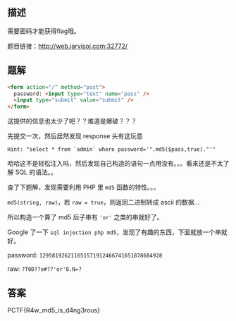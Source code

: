 ## 描述

需要密码才能获得flag哦。

题目链接：http://web.jarvisoj.com:32772/

## 题解

```html
<form action="/" method="post">
  password: <input type="text" name="pass" />
  <input type="submit" value="submit" />
</form>
```

这提供的信息也太少了吧？？难道是爆破？？？

先提交一次，然后居然发现 response 头有这玩意

```
Hint: "select * from `admin` where password='".md5($pass,true)."'"
```

哈哈这不是轻松注入吗，然后发现自己构造的语句一点用没有。。。看来还是不太了解 SQL 的语法。。

查了下题解，发现需要利用 PHP 里 `md5` 函数的特性。。。

`md5(string, raw)`，若 `raw = true`，则返回二进制转成 ascii 的数据...

所以构造一个算了 md5 后子串有 `'or'` 之类的串就好了。

Google 了一下 `sql injection php md5`，发现了有趣的东西，下面就放一个串就好。

password: `129581926211651571912466741651878684928`

raw: `?T0D??o#??'or'8.N=?`

## 答案

PCTF{R4w_md5_is_d4ng3rous}
